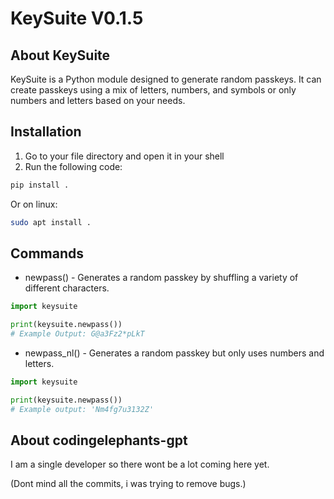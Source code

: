 # KeySuite V0.1.5
## About KeySuite
KeySuite is a Python module designed to generate random passkeys.
It can create passkeys using a mix of letters, numbers, and symbols or only numbers and letters based on your needs.

## Installation
1. Go to your file directory and open it in your shell
2. Run the following code:
```bash
pip install .
```
   Or on linux:
```bash
sudo apt install .
```
## Commands
- newpass() - Generates a random passkey by shuffling a variety of different characters.
```python
import keysuite

print(keysuite.newpass())
# Example Output: G@a3Fz2*pLkT
```
- newpass_nl() - Generates a random passkey but only uses numbers and letters.
```python
import keysuite

print(keysuite.newpass())
# Example output: 'Nm4fg7u3132Z'
```


## About codingelephants-gpt
I am a single developer so there wont be a lot coming here yet.

(Dont mind all the commits, i was trying to remove bugs.)
